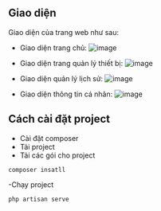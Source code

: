 ## Giao diện

Giao diện của trang web như sau:

- Giao diện trang chủ:
      ![image](https://github.com/user-attachments/assets/5f166ca5-98ee-43ed-b42f-e8fb79d2f721)

- Giao diện trang quản lý thiết bị:
      ![image](https://github.com/user-attachments/assets/c904a56a-5b76-4332-9666-35c31703ccac)

- Giao diện quản lý lịch sử:
      ![image](https://github.com/user-attachments/assets/51f14f89-05dc-4578-af95-190c88e92d86)
- Giao diện thông tin cá nhân:
      ![image](https://github.com/user-attachments/assets/14b70d97-e1b9-443c-be5e-836afa5f5924)

## Cách cài đặt project
- Cài đặt composer
- Tải project
- Tải các gói cho project
```
composer insatll
```
-Chạy project
```
php artisan serve
```

